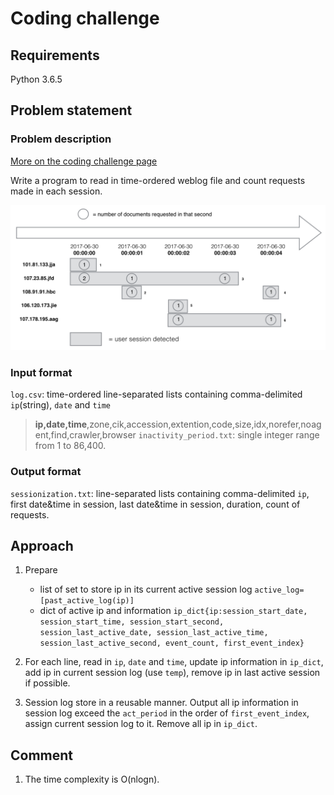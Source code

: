 # Coding challenge

## Requirements
Python 3.6.5

## Problem statement
### Problem description
[More on the coding challenge page](https://github.com/InsightDataScience/edgar-analytics)

Write a program to read in time-ordered weblog file and count requests made in each session.

![Output order illustration](img/end_of_file.png)

### Input format
`log.csv`: time-ordered line-separated lists containing comma-delimited `ip`(string), `date` and `time`
>**ip,date,time**,zone,cik,accession,extention,code,size,idx,norefer,noagent,find,crawler,browser
`inactivity_period.txt`: single integer range from 1 to 86,400.

### Output format
`sessionization.txt`: line-separated lists containing comma-delimited `ip`, first date&time in session, last date&time in session, duration, count of requests.

## Approach
1. Prepare
   - list of set to store ip in its current active session log `active_log=[past_active_log(ip)]`
   - dict of active ip and information `ip_dict{ip:session_start_date, session_start_time, session_start_second, session_last_active_date, session_last_active_time, session_last_active_second, event_count, first_event_index}`

2. For each line, read in `ip`, `date` and `time`, update ip information in `ip_dict`, add ip in current session log (use `temp`), remove ip in last active session if possible.

3. Session log store in a reusable manner. Output all ip information in session log exceed the `act_period` in the order of `first_event_index`, assign current session log to it. Remove all ip in `ip_dict`.

## Comment
1. The time complexity is O(nlogn).